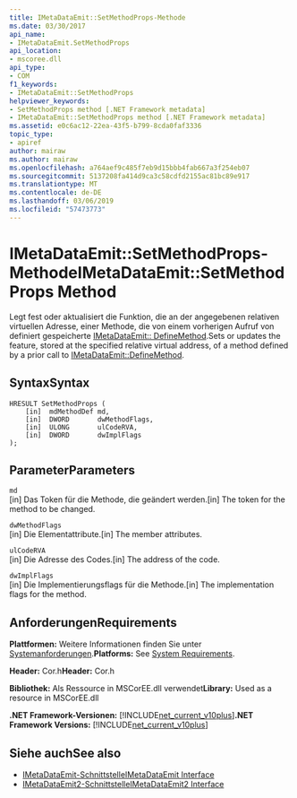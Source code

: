 ```yaml
---
title: IMetaDataEmit::SetMethodProps-Methode
ms.date: 03/30/2017
api_name:
- IMetaDataEmit.SetMethodProps
api_location:
- mscoree.dll
api_type:
- COM
f1_keywords:
- IMetaDataEmit::SetMethodProps
helpviewer_keywords:
- SetMethodProps method [.NET Framework metadata]
- IMetaDataEmit::SetMethodProps method [.NET Framework metadata]
ms.assetid: e0c6ac12-22ea-43f5-b799-8cda0faf3336
topic_type:
- apiref
author: mairaw
ms.author: mairaw
ms.openlocfilehash: a764aef9c485f7eb9d15bbb4fab667a3f254eb07
ms.sourcegitcommit: 5137208fa414d9ca3c58cdfd2155ac81bc89e917
ms.translationtype: MT
ms.contentlocale: de-DE
ms.lasthandoff: 03/06/2019
ms.locfileid: "57473773"
---
```

# <a name="imetadataemitsetmethodprops-method"></a><span data-ttu-id="b47f5-102">IMetaDataEmit::SetMethodProps-Methode</span><span class="sxs-lookup"><span data-stu-id="b47f5-102">IMetaDataEmit::SetMethodProps Method</span></span>
<span data-ttu-id="b47f5-103">Legt fest oder aktualisiert die Funktion, die an der angegebenen relativen virtuellen Adresse, einer Methode, die von einem vorherigen Aufruf von definiert gespeicherte [IMetaDataEmit:: DefineMethod](../../../../docs/framework/unmanaged-api/metadata/imetadataemit-definemethod-method.md).</span><span class="sxs-lookup"><span data-stu-id="b47f5-103">Sets or updates the feature, stored at the specified relative virtual address, of a method defined by a prior call to [IMetaDataEmit::DefineMethod](../../../../docs/framework/unmanaged-api/metadata/imetadataemit-definemethod-method.md).</span></span>  
  
## <a name="syntax"></a><span data-ttu-id="b47f5-104">Syntax</span><span class="sxs-lookup"><span data-stu-id="b47f5-104">Syntax</span></span>  
  
```  
HRESULT SetMethodProps (   
    [in]  mdMethodDef md,   
    [in]  DWORD       dwMethodFlags,  
    [in]  ULONG       ulCodeRVA,   
    [in]  DWORD       dwImplFlags   
);  
```  
  
## <a name="parameters"></a><span data-ttu-id="b47f5-105">Parameter</span><span class="sxs-lookup"><span data-stu-id="b47f5-105">Parameters</span></span>  
 `md`  
 <span data-ttu-id="b47f5-106">[in] Das Token für die Methode, die geändert werden.</span><span class="sxs-lookup"><span data-stu-id="b47f5-106">[in] The token for the method to be changed.</span></span>  
  
 `dwMethodFlags`  
 <span data-ttu-id="b47f5-107">[in] Die Elementattribute.</span><span class="sxs-lookup"><span data-stu-id="b47f5-107">[in] The member attributes.</span></span>  
  
 `ulCodeRVA`  
 <span data-ttu-id="b47f5-108">[in] Die Adresse des Codes.</span><span class="sxs-lookup"><span data-stu-id="b47f5-108">[in] The address of the code.</span></span>  
  
 `dwImplFlags`  
 <span data-ttu-id="b47f5-109">[in] Die Implementierungsflags für die Methode.</span><span class="sxs-lookup"><span data-stu-id="b47f5-109">[in] The implementation flags for the method.</span></span>  
  
## <a name="requirements"></a><span data-ttu-id="b47f5-110">Anforderungen</span><span class="sxs-lookup"><span data-stu-id="b47f5-110">Requirements</span></span>  
 <span data-ttu-id="b47f5-111">**Plattformen:** Weitere Informationen finden Sie unter [Systemanforderungen](../../../../docs/framework/get-started/system-requirements.md).</span><span class="sxs-lookup"><span data-stu-id="b47f5-111">**Platforms:** See [System Requirements](../../../../docs/framework/get-started/system-requirements.md).</span></span>  
  
 <span data-ttu-id="b47f5-112">**Header:** Cor.h</span><span class="sxs-lookup"><span data-stu-id="b47f5-112">**Header:** Cor.h</span></span>  
  
 <span data-ttu-id="b47f5-113">**Bibliothek:** Als Ressource in MSCorEE.dll verwendet</span><span class="sxs-lookup"><span data-stu-id="b47f5-113">**Library:** Used as a resource in MSCorEE.dll</span></span>  
  
 <span data-ttu-id="b47f5-114">**.NET Framework-Versionen:** [!INCLUDE[net_current_v10plus](../../../../includes/net-current-v10plus-md.md)]</span><span class="sxs-lookup"><span data-stu-id="b47f5-114">**.NET Framework Versions:** [!INCLUDE[net_current_v10plus](../../../../includes/net-current-v10plus-md.md)]</span></span>  
  
## <a name="see-also"></a><span data-ttu-id="b47f5-115">Siehe auch</span><span class="sxs-lookup"><span data-stu-id="b47f5-115">See also</span></span>
- [<span data-ttu-id="b47f5-116">IMetaDataEmit-Schnittstelle</span><span class="sxs-lookup"><span data-stu-id="b47f5-116">IMetaDataEmit Interface</span></span>](../../../../docs/framework/unmanaged-api/metadata/imetadataemit-interface.md)
- [<span data-ttu-id="b47f5-117">IMetaDataEmit2-Schnittstelle</span><span class="sxs-lookup"><span data-stu-id="b47f5-117">IMetaDataEmit2 Interface</span></span>](../../../../docs/framework/unmanaged-api/metadata/imetadataemit2-interface.md)
